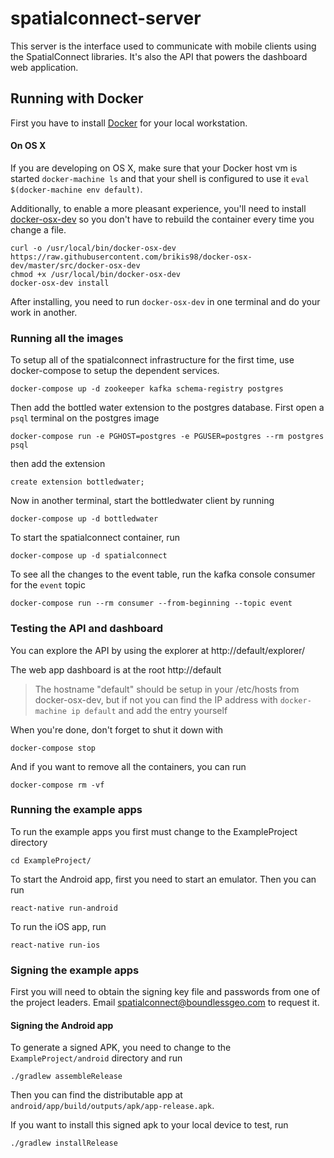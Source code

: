 # spatialconnect-server

This server is the interface used to communicate with mobile clients
using the SpatialConnect libraries.  It's also the API that powers the
dashboard web application.


## Running with Docker

First you have to install [Docker](https://docs.docker.com/engine/installation/) for your local workstation.

#### On OS X

If you are developing on OS X, make sure that your Docker host vm is started `docker-machine ls` and that your shell is configured to use it `eval $(docker-machine env default)`.

Additionally, to enable a more pleasant experience, you'll need to install [docker-osx-dev](https://github.com/brikis98/docker-osx-dev) so you don't have to rebuild the container every time you change a file.

```
curl -o /usr/local/bin/docker-osx-dev https://raw.githubusercontent.com/brikis98/docker-osx-dev/master/src/docker-osx-dev
chmod +x /usr/local/bin/docker-osx-dev
docker-osx-dev install
```

After installing, you need to run `docker-osx-dev` in one terminal and do your work in another.


### Running all the images

To setup all of the spatialconnect infrastructure for the first time, use docker-compose to
setup the dependent services.

```
docker-compose up -d zookeeper kafka schema-registry postgres
```

Then add the bottled water extension to the postgres database.  First
open a `psql` terminal on the postgres image

```
docker-compose run -e PGHOST=postgres -e PGUSER=postgres --rm postgres psql
```

then add the extension

```
create extension bottledwater;
```

Now in another terminal, start the bottledwater client by running

```
docker-compose up -d bottledwater
```


To start the spatialconnect container, run

```
docker-compose up -d spatialconnect
```

To see all the changes to the event table, run the kafka console consumer for the `event` topic

```
docker-compose run --rm consumer --from-beginning --topic event
```

### Testing the API and dashboard

You can explore the API by using the explorer at http://default/explorer/

The web app dashboard is at the root http://default

> The hostname "default" should be setup in your /etc/hosts from docker-osx-dev,
> but if not you can find the IP address with `docker-machine ip default` and
> add the entry yourself


When you're done, don't forget to shut it down with

```
docker-compose stop
```

And if you want to remove all the containers, you can run

```
docker-compose rm -vf
```


### Running the example apps
To run the example apps you first must change to the ExampleProject
directory

```
cd ExampleProject/
```

To start the Android app, first you need to start an emulator.  Then you
can run

```
react-native run-android
```

To run the iOS app, run

```
react-native run-ios
```

### Signing the example apps

First you will need to obtain the signing key file and passwords from one of the project
leaders.  Email spatialconnect@boundlessgeo.com to request it.

#### Signing the Android app

To generate a signed APK, you need to change to the
`ExampleProject/android` directory and run

```
./gradlew assembleRelease
```

Then you can find the distributable app at
`android/app/build/outputs/apk/app-release.apk`.

If you want to install this signed apk to your local device to test, run

```
./gradlew installRelease
```
